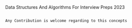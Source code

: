 Data Structures And Algorithms For Interview Preps 2023

```

Any Contribution is welcome regarding to this concepts

```
